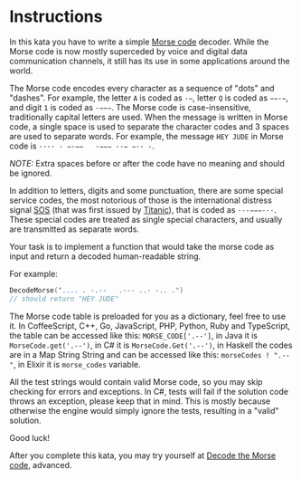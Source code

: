 # Instructions

In this kata you have to write a simple [Morse code](https://en.wikipedia.org/wiki/Morse_code) decoder. While the Morse code is now mostly superceded by voice and digital data communication channels, it still has its use in some applications around the world.

The Morse code encodes every character as a sequence of "dots" and "dashes". For example, the letter `A` is coded as `·−`, letter `Q` is coded as `−−·−`, and digit `1` is coded as `·−−−`. The Morse code is case-insensitive, traditionally capital letters are used. When the message is written in Morse code, a single space is used to separate the character codes and 3 spaces are used to separate words. For example, the message `HEY JUDE` in Morse code is `···· · −·−−   ·−−− ··− −·· ·`.

*NOTE:* Extra spaces before or after the code have no meaning and should be ignored.

In addition to letters, digits and some punctuation, there are some special service codes, the most notorious of those is the international distress signal [SOS](https://en.wikipedia.org/wiki/SOS) (that was first issued by [Titanic](https://en.wikipedia.org/wiki/RMS_Titanic)), that is coded as `···−−−···`. These special codes are treated as single special characters, and usually are transmitted as separate words.

Your task is to implement a function that would take the morse code as input and return a decoded human-readable string.

For example:

```go
DecodeMorse(".... . -.--   .--- ..- -.. .")
// should return "HEY JUDE"
```

The Morse code table is preloaded for you as a dictionary, feel free to use it. In CoffeeScript, C++, Go, JavaScript, PHP, Python, Ruby and TypeScript, the table can be accessed like this: `MORSE_CODE['.--']`, in Java it is `MorseCode.get('.--')`, in C# it is `MorseCode.Get('.--')`, in Haskell the codes are in a Map String String and can be accessed like this: `morseCodes ! ".--"`, in Elixir it is `morse_codes` variable.

All the test strings would contain valid Morse code, so you may skip checking for errors and exceptions. In C#, tests will fail if the solution code throws an exception, please keep that in mind. This is mostly because otherwise the engine would simply ignore the tests, resulting in a "valid" solution.

Good luck!

After you complete this kata, you may try yourself at [Decode the Morse code](http://www.codewars.com/kata/decode-the-morse-code-advanced), advanced.